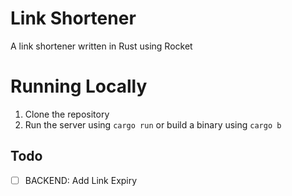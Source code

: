 # Link Shortener
A link shortener written in Rust using Rocket

# Running Locally

1. Clone the repository
2. Run the server using `cargo run` or build a binary using `cargo b`

## Todo

- [ ] BACKEND: Add Link Expiry